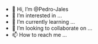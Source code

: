 - 👋 Hi, I’m @Pedro-Jales
- 👀 I’m interested in ...
- 🌱 I’m currently learning ...
- 💞️ I’m looking to collaborate on ...
- 📫 How to reach me ...

<!---
Pedro-Jales/Pedro-Jales is a ✨ special ✨ repository because its `README.md` (this file) appears on your GitHub profile.
You can click the Preview link to take a look at your changes.
--->
